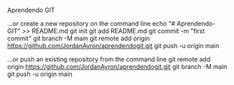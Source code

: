 Aprendendo GIT

…or create a new repository on the command line
echo "# Aprendendo-GIT" >> README.md
git init
git add README.md
git commit -m "first commit"
git branch -M main
git remote add origin https://github.com/JordanAyron/aprendendogit.git
git push -u origin main


…or push an existing repository from the command line
git remote add origin https://github.com/JordanAyron/aprendendogit.git
git branch -M main
git push -u origin main
